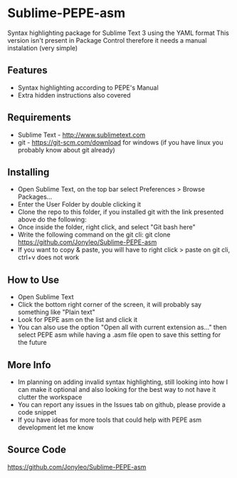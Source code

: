 # Sublime-PEPE-asm
Syntax highlighting package for Sublime Text 3 using the YAML format
This version isn't present in Package Control therefore it needs a manual instalation (very simple)


Features
---------
* Syntax highlighting according to PEPE's Manual
* Extra hidden instructions also covered

Requirements
---------
* Sublime Text - http://www.sublimetext.com
* git - https://git-scm.com/download for windows (if you have linux you probably know about git already)

Installing
---------
* Open Sublime Text, on the top bar select Preferences > Browse Packages...
* Enter the User Folder by double clicking it
* Clone the repo to this folder, if you installed git with the link presented above do the following:
* Once inside the folder, right click, and select "Git bash here"
* Write the following command on the git cli: git clone https://github.com/Jonyleo/Sublime-PEPE-asm
* If you want to copy & paste, you will have to right click > paste on git cli, ctrl+v does not work

How to Use
---------
* Open Sublime Text 
* Click the bottom right corner of the screen, it will probably say something like "Plain text"
* Look for PEPE asm on the list and click it
* You can also use the option "Open all with current extension as..." then select PEPE asm while having a .asm file open to save this setting for the future

More Info
---------
* Im planning on adding invalid syntax highlighting, still looking into how I can make it optional and also looking for the best way to not have it clutter the workspace
* You can report any issues in the Issues tab on github, please provide a code snippet
* If you have ideas for more tools that could help with PEPE asm development let me know

Source Code
---------
https://github.com/Jonyleo/Sublime-PEPE-asm
